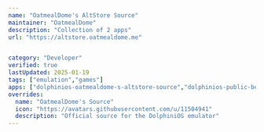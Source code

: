 ```yaml
---
name: "OatmealDome's AltStore Source"
maintainer: "OatmealDome"
description: "Collection of 2 apps"
url: "https://altstore.oatmealdome.me"


category: "Developer"
verified: true
lastUpdated: 2025-01-19
tags: ["emulation","games"]
apps: ["dolphinios-oatmealdome-s-altstore-source","dolphinios-public-beta--oatmealdome-s-altstore-source"]
overrides:
  name: "OatmealDome's Source"
  icon: "https://avatars.githubusercontent.com/u/11504941"
  description: "Official source for the DolphiniOS emulator"
---
```


